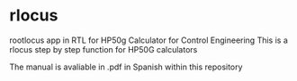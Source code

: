 # rlocus
rootlocus app in RTL for HP50g Calculator for Control Engineering
This is a rlocus step by step function for HP50G calculators

The manual is avaliable in .pdf in Spanish within this repository
